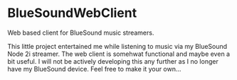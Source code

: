 # BlueSoundWebClient
Web based client for BlueSound music streamers.

This little project entertained me while listening to music via my BlueSound Node 2i streamer. The web client is somehwat functional and maybe even a bit useful. I will not be actively developing this any further as I no longer have my BlueSound device. Feel free to make it your own...
